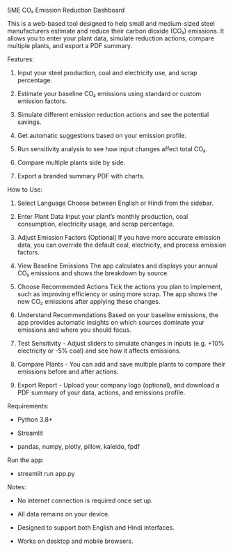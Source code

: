 SME CO₂ Emission Reduction Dashboard

This is a web-based tool designed to help small and medium-sized steel manufacturers estimate and reduce their carbon dioxide (CO₂) emissions. It allows you to enter your plant data, simulate reduction actions, compare multiple plants, and export a PDF summary.

Features:

1. Input your steel production, coal and electricity use, and scrap percentage.

2. Estimate your baseline CO₂ emissions using standard or custom emission factors.

3. Simulate different emission reduction actions and see the potential savings.

4. Get automatic suggestions based on your emission profile.

5. Run sensitivity analysis to see how input changes affect total CO₂.

6. Compare multiple plants side by side.

7. Export a branded summary PDF with charts.

How to Use:

1. Select Language
Choose between English or Hindi from the sidebar.

2. Enter Plant Data
Input your plant’s monthly production, coal consumption, electricity usage, and scrap percentage.

3. Adjust Emission Factors (Optional)
If you have more accurate emission data, you can override the default coal, electricity, and process emission factors.

4. View Baseline Emissions
The app calculates and displays your annual CO₂ emissions and shows the breakdown by source.

5. Choose Recommended Actions
Tick the actions you plan to implement, such as improving efficiency or using more scrap. The app shows the new CO₂ emissions after applying these changes.

6. Understand Recommendations
Based on your baseline emissions, the app provides automatic insights on which sources dominate your emissions and where you should focus.

7. Test Sensitivity - 
Adjust sliders to simulate changes in inputs (e.g. +10% electricity or -5% coal) and see how it affects emissions.

8. Compare Plants - 
You can add and save multiple plants to compare their emissions before and after actions.

9. Export Report - 
Upload your company logo (optional), and download a PDF summary of your data, actions, and emissions profile.

Requirements:

- Python 3.8+

- Streamlit

- pandas, numpy, plotly, pillow, kaleido, fpdf


Run the app:

- streamlit run app.py

Notes:

- No internet connection is required once set up.

- All data remains on your device.

- Designed to support both English and Hindi interfaces.

- Works on desktop and mobile browsers.